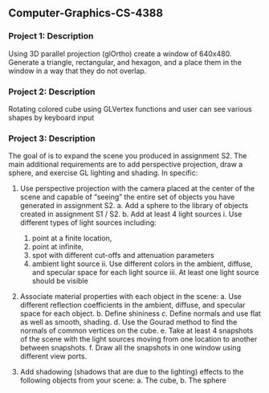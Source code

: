 ## Computer-Graphics-CS-4388

### Project 1: Description
Using 3D parallel projection (glOrtho) create a window of 640x480. Generate a triangle, rectangular, and hexagon, and a place them in the window in a way that they do not overlap.

### Project 2: Description 
Rotating colored cube using GLVertex functions and user can see various shapes by keyboard input

### Project 3: Description 
The goal of is to expand the scene you produced in assignment S2. The main additional requirements are to add perspective projection, draw a sphere, and exercise GL lighting and shading. In specific:

1. Use perspective projection with the camera placed at the center of the scene and capable of “seeing” the entire set of objects you have generated in assignment S2.
  a. Add a sphere to the library of objects created in assignment S1 / S2.
  b. Add at least 4 light sources
    i. Use different types of light sources including:
      1. point at a finite location,
      2. point at infinite,
      3. spot with different cut-offs and attenuation parameters
      4. ambient light source
    ii. Use different colors in the ambient, diffuse, and specular space for each light source
    iii. At least one light source should be visible

2. Associate material properties with each object in the scene:
  a. Use different reflection coefficients in the ambient, diffuse, and specular space for each object.
  b. Define shininess
  c. Define normals and use flat as well as smooth, shading.
  d. Use the Gourad method to find the normals of common vertices on the cube.
  e. Take at least 4 snapshots of the scene with the light sources moving from one location to another between snapshots.
  f. Draw all the snapshots in one window using different view ports.

3. Add shadowing (shadows that are due to the lighting) effects to the following objects from your scene:
  a. The cube,
  b. The sphere
